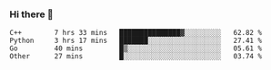 ### Hi there 👋

<!--START_SECTION:waka-->

```text
C++        7 hrs 33 mins   ███████████████▓░░░░░░░░░   62.82 %
Python     3 hrs 17 mins   ███████░░░░░░░░░░░░░░░░░░   27.41 %
Go         40 mins         █▒░░░░░░░░░░░░░░░░░░░░░░░   05.61 %
Other      27 mins         █░░░░░░░░░░░░░░░░░░░░░░░░   03.74 %
```

<!--END_SECTION:waka-->
